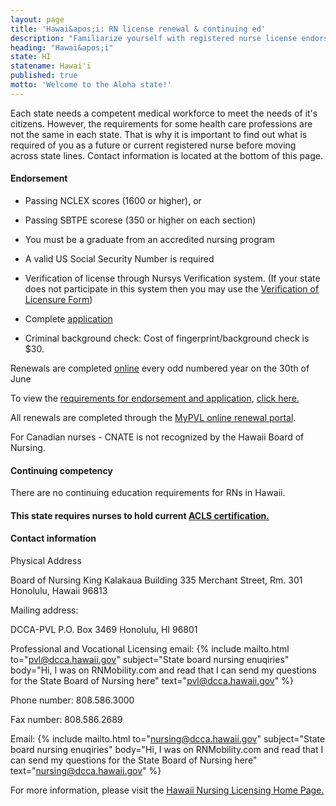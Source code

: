 ```yaml
---
layout: page
title: 'Hawai&apos;i: RN license renewal & continuing ed'
description: "Familiarize yourself with registered nurse license endorsement, renewal, and continuing education in Hawai&apos;i. Stay current in your nursing profession."
heading: "Hawai&apos;i"
state: HI
statename: Hawai'i
published: true
motto: 'Welcome to the Aloha state!'
---
```


Each state needs a competent medical workforce to meet the needs of it's
citizens. However, the requirements for some health care professions are
not the same in each state. That is why it is important to find out what
is required of you as a future or current registered nurse before moving
across state lines. Contact information is located at the bottom of this
page.

#### Endorsement

-   Passing NCLEX scores (1600 or higher), or

-   Passing SBTPE scorese (350 or higher on each section)

-   You must be a graduate from an accredited nursing program

-   A valid US Social Security Number is required

-   Verification of license through Nursys Verification system. (If your
    state does not participate in this system then you may use the
    [Verification of Licensure
    Form](https://cca.hawaii.gov/pvl/files/2013/06/Verification-of-Lic-NSG-03_11.17R.pdf))

-   Complete
    [application](https://cca.hawaii.gov/pvl/boards/nursing/application_publications/)

-   Criminal background check: Cost of fingerprint/background check is
    \$30.

Renewals are completed
[online](https://cca.hawaii.gov/pvl/boards/nursing/) every
odd numbered year on the 30th of June

To view the [requirements for endorsement and
application](https://cca.hawaii.gov/pvl/boards/nursing/application_publications/),
[click
here.](https://cca.hawaii.gov/pvl/boards/nursing/application_publications/)

All renewals are completed through the [MyPVL online
renewal
portal](https://cca.hawaii.gov/pvl/boards/nursing/application_publications/).

For Canadian nurses - CNATE is not recognized by the Hawaii Board of
Nursing.

#### Continuing competency

There are no continuing education requirements for RNs in Hawaii.

#### This state requires nurses to hold current [ACLS certification.](https://www.acls.net/hawaii-acls-pals-bls)

#### Contact information

Physical Address

Board of Nursing
King Kalakaua Building
335 Merchant Street, Rm. 301
Honolulu, Hawaii 96813

Mailing address:

DCCA-PVL
P.O. Box 3469
Honolulu, HI 96801

Professional and Vocational Licensing email: {% include mailto.html 
      to="pvl@dcca.hawaii.gov"
      subject="State board nursing enuqiries"
      body="Hi, I was on RNMobility.com and read that I can send my questions for the State Board of Nursing here"
      text="pvl@dcca.hawaii.gov"
    %} 
 

Phone number: 808.586.3000

Fax number: 808.586.2689

Email: {% include mailto.html 
      to="nursing@dcca.hawaii.gov"
      subject="State board nursing enuqiries"
      body="Hi, I was on RNMobility.com and read that I can send my questions for the State Board of Nursing here"
      text="nursing@dcca.hawaii.gov"
    %} 
 

For more information, please visit the [Hawaii Nursing Licensing Home
Page.](https://cca.hawaii.gov/pvl/boards/nursing/)
